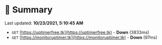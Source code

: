# 📖 Summary
Last updated: **10/23/2021, 5:10:45 AM**

- `GET` [https://uptimerfree.tk](https://uptimerfree.tk) - **Down** (3833ms)
- `GET` [https://monitoruptimer.tk](https://monitoruptimer.tk) - **Down** (97ms)
